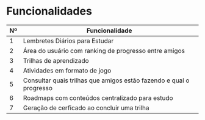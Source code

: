 # Funcionalidades

| Nº   | Funcionalidade                                                      |
|------|---------------------------------------------------------------------|
| 1    | Lembretes Diários para Estudar                                      |
| 2    | Área do usuário com ranking de progresso entre amigos               |
| 3    | Trilhas de aprendizado                                              |
| 4    | Atividades em formato de jogo                                       |
| 5    | Consultar quais trilhas que amigos estão fazendo e qual o progresso |
| 6    | Roadmaps com conteúdos centralizado para estudo                     |
| 7    | Geração de cerficado ao concluir uma trilha                         |



